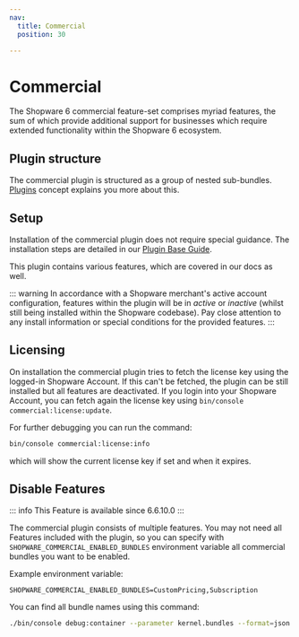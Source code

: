 ```yaml
---
nav:
  title: Commercial
  position: 30

---
```


# Commercial

The Shopware 6 commercial feature-set comprises myriad features, the sum of which provide additional support for businesses which require extended functionality within the Shopware 6 ecosystem.

## Plugin structure

The commercial plugin is structured as a group of nested sub-bundles. [Plugins](../../../concepts/extensions/plugins-concept) concept explains you more about this.

## Setup

Installation of the commercial plugin does not require special guidance. The installation steps are detailed in our [Plugin Base Guide](../../../guides/plugins/plugins/plugin-base-guide#install-your-plugin).

This plugin contains various features, which are covered in our docs as well.

::: warning
In accordance with a Shopware merchant's active account configuration, features within the plugin will be in *active* or *inactive* (whilst still being installed within the Shopware codebase). Pay close attention to any install information or special conditions for the provided features.
:::

## Licensing

On installation the commercial plugin tries to fetch the license key using the logged-in Shopware Account. If this can't be fetched, the plugin can be still installed but all features are deactivated. If you login into your Shopware Account, you can fetch again the license key using `bin/console commercial:license:update`.

For further debugging you can run the command:

```bash
bin/console commercial:license:info
```

which will show the current license key if set and when it expires.

## Disable Features

::: info
This Feature is available since 6.6.10.0
:::

The commercial plugin consists of multiple features. You may not need all Features included with the plugin, so you can specify with `SHOPWARE_COMMERCIAL_ENABLED_BUNDLES` environment variable all commercial bundles you want to be enabled.

Example environment variable:

```text
SHOPWARE_COMMERCIAL_ENABLED_BUNDLES=CustomPricing,Subscription
```

You can find all bundle names using this command:

```bash
./bin/console debug:container --parameter kernel.bundles --format=json
```
